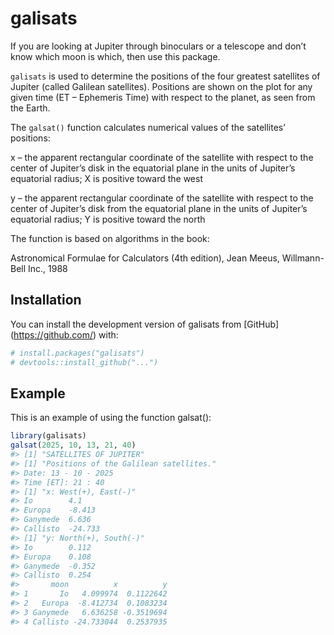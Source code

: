 
<!-- README.md is generated from README.Rmd. Please edit that file -->

# galisats

<!-- badges: start -->

<!-- badges: end -->

If you are looking at Jupiter through binoculars or a telescope and
don’t know which moon is which, then use this package.

`galisats` is used to determine the positions of the four greatest
satellites of Jupiter (called Galilean satellites). Positions are shown
on the plot for any given time (ET – Ephemeris Time) with respect to the
planet, as seen from the Earth.

The `galsat()` function calculates numerical values of the satellites’
positions:

x – the apparent rectangular coordinate of the satellite with respect to
the center of Jupiter’s disk in the equatorial plane in the units of
Jupiter’s equatorial radius; X is positive toward the west

y – the apparent rectangular coordinate of the satellite with respect to
the center of Jupiter’s disk from the equatorial plane in the units of
Jupiter’s equatorial radius; Y is positive toward the north

The function is based on algorithms in the book:

Astronomical Formulae for Calculators (4th edition), Jean Meeus,
Willmann-Bell Inc., 1988

## Installation

You can install the development version of galisats from \[GitHub\]
(<https://github.com/>) with:

``` r
# install.packages("galisats")
# devtools::install_github("...")
```

## Example

This is an example of using the function galsat():

``` r
library(galisats)
galsat(2025, 10, 13, 21, 40)
#> [1] "SATELLITES OF JUPITER"
#> [1] "Positions of the Galilean satellites."
#> Date: 13 - 10 - 2025 
#> Time [ET]: 21 : 40 
#> [1] "x: West(+), East(-)"
#> Io        4.1 
#> Europa    -8.413 
#> Ganymede  6.636 
#> Callisto  -24.733 
#> [1] "y: North(+), South(-)"
#> Io        0.112 
#> Europa    0.108 
#> Ganymede  -0.352 
#> Callisto  0.254
#>       moon          x          y
#> 1       Io   4.099974  0.1122642
#> 2   Europa  -8.412734  0.1083234
#> 3 Ganymede   6.636258 -0.3519694
#> 4 Callisto -24.733044  0.2537935
```
